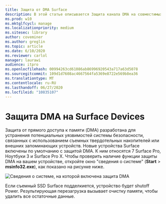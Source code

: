 ```yaml
---
title: Защита от DMA Surface
description: В этой статье описывается Защита канала DMA на совместимых устройствах Surface
ms.prod: w10
ms.mktglfcycl: manage
ms.localizationpriority: medium
ms.sitesec: library
author: coveminer
ms.author: greglin
ms.topic: article
ms.date: 6/10/2020
ms.reviewer: carlol
manager: laurawi
audience: itpro
ms.openlocfilehash: 00994263cd61086ab86996920543a717a63d5078
ms.sourcegitcommit: 109d1d7608ac4667564fa5369e8722e569b8ea36
ms.translationtype: MT
ms.contentlocale: ru-RU
ms.lasthandoff: 06/27/2020
ms.locfileid: "10835107"
---
```

# Защита DMA на Surface Devices

Защита от прямого доступа к памяти (DMA) разработана для устранения потенциальных уязвимостей системы безопасности, связанных с использованием съемных твердотельных накопителей или внешних запоминающих устройств. Новые устройства Surface включены по умолчанию с защитой DMA. К ним относятся 7 Surface Pro, Ноутбуки 3 и Surface Pro X.  Чтобы проверить наличие функции защиты DMA на вашем устройстве, откройте окно "сведения о системе" (**Start**  >  **msinfo32.exe**), как показано на рисунке ниже.

![Сведения о системе, на которой включена защита DMA](images/systeminfodma.png)

Если съемный SSD Surface подделкиется, устройство будет shutoff Power. Результирующая перезагрузка вызывает очистку памяти, чтобы удалить все остаточные данные.
